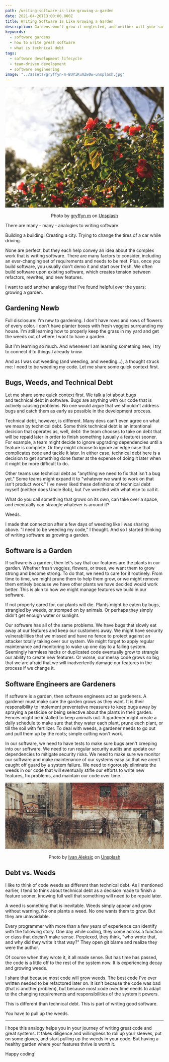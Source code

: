 ```yaml
---
path: /writing-software-is-like-growing-a-garden
date: 2021-04-20T13:00:00.000Z
title: Writing Software Is Like Growing a Garden
description: Gardens won't grow if neglected, and neither will your software.
keywords:
  - software gardens
  - how to write great software
  - what is technical debt
tags:
  - software development lifecycle
  - team-driven development
  - software engineering
image: "../assets/gryffyn-m-BUYiKuAZw0w-unsplash.jpg"
---
```


![](../assets/gryffyn-m-BUYiKuAZw0w-unsplash.jpg "flowers reaching to the sun")

<center>

<span class="credit">

Photo by [gryffyn m](https://unsplash.com/@botanicalnature?utm_source=unsplash&utm_medium=referral&utm_content=creditCopyText) on [Unsplash](https://unsplash.com/s/photos/garden-lush?utm_source=unsplash&utm_medium=referral&utm_content=creditCopyText)
  
</span>

</center>

There are many - many - analogies to writing software.

Building a building. Creating a city. Trying to change the tires of a car while driving.

None are perfect, but they each help convey an idea about the complex work that is writing software. There are many factors to consider, including an ever-changing set of requirements and needs to be met. Plus, once you build software, you usually don't demo it and start over fresh. We often build software upon existing software, which creates tension between refactors, rewrites, and new features.

I want to add another analogy that I've found helpful over the years: growing a garden.

## Gardening Newb

Full disclosure: I'm new to gardening. I don't have rows and rows of flowers of every color. I don't have planter boxes with fresh veggies surrounding my house. I'm still learning how to properly keep the grass in my yard and get the weeds out of where I want to have a garden.

But I'm learning so much. And whenever I am learning something new, I try to connect it to things I already know.

And as I was out weeding (and weeding, and weeding...), a thought struck me: I need to be weeding my code. Let me share some quick context first.

## Bugs, Weeds, and Technical Debt

Let me share some quick context first. We talk a lot about bugs and technical debt in software. Bugs are anything with our code that is actively causing problems. No one would argue that we shouldn't address bugs and catch them as early as possible in the development process.

Technical debt, however, is different. Many devs can't even agree on what we mean by technical debt. Some think technical debt is an intentional decision that operates as, well, debt: the team chooses to take on debt that will be repaid later in order to finish something (usually a feature) sooner. For example, a team might decide to ignore upgrading dependencies until a feature is complete. Or they might choose to ignore an edge case that complicates code and tackle it later. In either case, technical debt here is a decision to get something done faster at the expense of doing it later when it might be more difficult to do.

Other teams use technical debt as "anything we need to fix that isn't a bug yet." Some teams might expand it to "whatever we want to work on that isn't product work." I've never liked these definitions of technical debt myself (neither does Uncle Bob), but I've wrestled with what else to call it. 

What do you call something that grows on its own, can take over a space, and eventually can strangle whatever is around it?

Weeds.

I made that connection after a few days of weeding like I was sharing above. "I need to be weeding my code," I thought. And so I started thinking of writing software as growing a garden.

## Software is a Garden

If software is a garden, then let's say that our features are the plants in our garden. Whether fresh veggies, flowers, or trees, we want them to grow strong and become strong. To do that, we need to care for it routinely. From time to time, we might prune them to help them grow, or we might remove them entirely because we have other plants we have decided would work better. This is akin to how we might manage features we build in our software.

If not properly cared for, our plants will die. Plants might be eaten by bugs, strangled by weeds, or stomped on by animals. Or perhaps they simply didn't get enough water or sunlight.

Our software has all of the same problems. We have bugs that slowly eat away at our features and keep our customers away. We might have security vulnerabilities that we missed and have no fence to protect against an attacker totally taking over our system. We might forget to apply regular maintenance and monitoring to wake up one day to a failing system. Seemingly harmless hacks or duplicated code eventually grow to strangle our ability to create new features. Or worse, our messy code grows so big that we are afraid that we will inadvertently damage our features in the process if we change it.

## Software Engineers are Gardeners

If software is a garden, then software engineers act as gardeners. A gardener must make sure the garden grows as they want. It is their responsibility to implement preventative measures to keep bugs away by spraying a pesticide or being selective about the plants in their garden. Fences might be installed to keep animals out. A gardener might create a daily schedule to make sure that they water each plant, prune each plant, or till the soil with fertilizer. To deal with weeds, a gardener needs to go out and pull them up by the roots; simple cutting won't work.

In our software, we need to have tests to make sure bugs aren't creeping into our software. We need to run regular security audits and update our dependencies to mitigate security risks. We need to make sure we monitor our software and make maintenance of our systems easy so that we aren't caught off guard by a system failure. We need to rigorously eliminate the weeds in our code that will eventually stifle our efforts to write new features, fix problems, and maintain our code over time.

![](../assets/ivan-aleksic-kw7gVHhc-cI-unsplash.jpeg "Weeds")

<center>

<span class="credit">

Photo by [Ivan Aleksic](https://unsplash.com/@ivalex?utm_source=unsplash&utm_medium=referral&utm_content=creditCopyText) on [Unsplash](https://unsplash.com/s/photos/weeds?utm_source=unsplash&utm_medium=referral&utm_content=creditCopyText)
  

</span>

</center>

## Debt vs. Weeds

I like to think of code weeds as different than technical debt. As I mentioned earlier, I tend to think about technical debt as a decision made to finish a feature sooner, knowing full well that something will need to be repaid later. 

A weed is something that is inevitable. Weeds simply appear and grow without warning. No one plants a weed. No one wants them to grow. But they are unavoidable.

Every programmer with more than a few years of experience can identify with the following story. One day while coding, they come across a function or class that doesn't make sense. Perplexed, they think, "who wrote that, and why did they write it that way?" They open git blame and realize they were the author. 

Of course when they wrote it, it all made sense. But has time has passed, the code is a little off to the rest of the system now. It is experiencing decay and growing weeds.

I share that because most code will grow weeds. The best code I've ever written needed to be refactored later on. It isn't because the code was bad (that is another problem), but because most code over time needs to adapt to the changing requirements and responsibilities of the system it powers.

This is different than technical debt. This is part of writing good software. 

You have to pull up the weeds.

---

I hope this analogy helps you in your journey of writing great code and great systems. It takes diligence and willingness to roll up your sleeves, put on some gloves, and start pulling up the weeds in your code. But having a healthy garden where your features thrive is worth it.

Happy coding!
